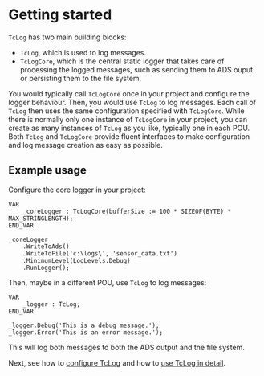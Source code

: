 # Getting started
`TcLog` has two main building blocks:
- `TcLog`, which is used to log messages.  
- `TcLogCore`, which is the central static logger that takes care of processing the logged messages, such as sending them to ADS ouput or persisting them to the file system.

You would typically call `TcLogCore` once in your project and configure the logger behaviour. Then, you would use `TcLog` to log messages. Each call of `TcLog` then uses the same configuration specified with `TcLogCore`. While there is normally only one instance of `TcLogCore` in your project, you can create as many instances of `TcLog` as you like, typically one in each POU. Both `TcLog` and `TcLogCore` provide fluent interfaces to make configuration and log message creation as easy as possible.

## Example usage
Configure the core logger in your project:
```
VAR
	_coreLogger : TcLogCore(bufferSize := 100 * SIZEOF(BYTE) * MAX_STRINGLENGTH);
END_VAR

_coreLogger
	.WriteToAds()
	.WriteToFile('c:\logs\', 'sensor_data.txt')
	.MinimumLevel(LogLevels.Debug)
	.RunLogger();
```
Then, maybe in a different POU, use `TcLog` to log messages:
```
VAR
	_logger : TcLog;
END_VAR

_logger.Debug('This is a debug message.');	
_logger.Error('This is an error message.');		
```
This will log both messages to both the ADS output and the file system.

Next, see how to [configure TcLog](configuration.md) and how to [use TcLog in detail](logging.md).